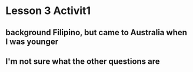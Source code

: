 # Lesson 3 Activit1
## background Filipino, but came to Australia when I was younger
## I'm not sure what the other questions are